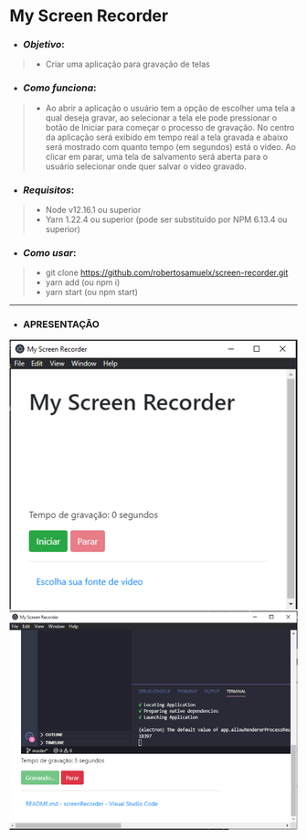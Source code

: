 # My Screen Recorder #

- ### *Objetivo*: ###
> - Criar uma aplicação para gravação de telas

- ### *Como funciona*: ###
> - Ao abrir a aplicação o usuário tem a opção de escolher uma tela a qual deseja
gravar, ao selecionar a tela ele pode pressionar o botão de Iniciar para começar o processo de gravação. No centro da aplicação será exibido em tempo real a tela gravada e abaixo será mostrado com quanto tempo (em segundos) está o video. Ao clicar em parar, uma tela de salvamento será aberta para o usuário selecionar onde quer salvar o vídeo gravado.

- ### *Requisitos*: ###
> - Node v12.16.1 ou superior
> - Yarn 1.22.4 ou superior (pode ser substituído por NPM 6.13.4 ou superior)

- ### *Como usar*: ###
> - git clone https://github.com/robertosamuelx/screen-recorder.git
> - yarn add (ou npm i)
> - yarn start (ou npm start)

---

- ### **APRESENTAÇÃO** ###
![Main](prints/main.png)
![Recording](prints/recording.png)